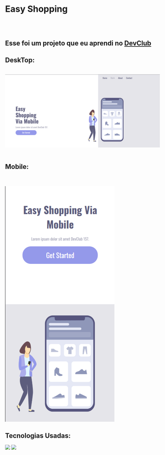 <h1>Easy Shopping</h1>
<br>
<br>
<h2>Esse foi um projeto que eu aprendi no <a href="https://rodolfomori.com/devclub">DevClub</a></h2>
<h2>DeskTop:</h2>
<br>
<img src="https://github.com/Adiel852/easy-shopping/blob/master/assets/desktop.jpg.png?raw=true" />
<br>
<br>
<h2>Mobile:</h2>
<br>
<br>
<img src="https://github.com/Adiel852/easy-shopping/blob/master/assets/mobile.jpg.png?raw=true" />
<br>
<h2>Tecnologias Usadas:</h2>
<img src="https://img.shields.io/badge/HTML5-E34F26?style=for-the-badge&logo=html5&logoColor=white" />
<img src="https://img.shields.io/badge/CSS3-1572B6?style=for-the-badge&logo=css3&logoColor=white" />


